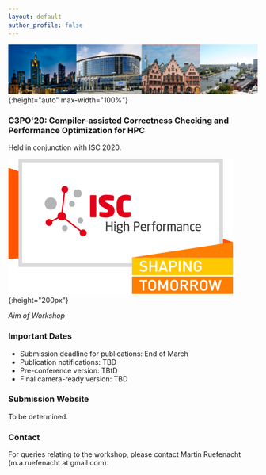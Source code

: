```yaml
---
layout: default
author_profile: false
---
```


<!---


--->

<!---
BANNER
--->

![Banner](/assets/banner.jpg){:height="auto" max-width="100%"}

### C3PO'20: Compiler-assisted Correctness Checking and Performance Optimization for HPC

Held in conjunction with ISC 2020.

![ISC2020](/assets/ISC2020_Logo.png){:height="200px"}

_Aim of Workshop_

### Important Dates

- Submission deadline for publications: End of March
- Publication notifications: TBD
- Pre-conference version: TBtD
- Final camera-ready version: TBD

### Submission Website
To be determined.

### Contact
For queries relating to the workshop, please contact Martin Ruefenacht (m.a.ruefenacht at gmail.com).
